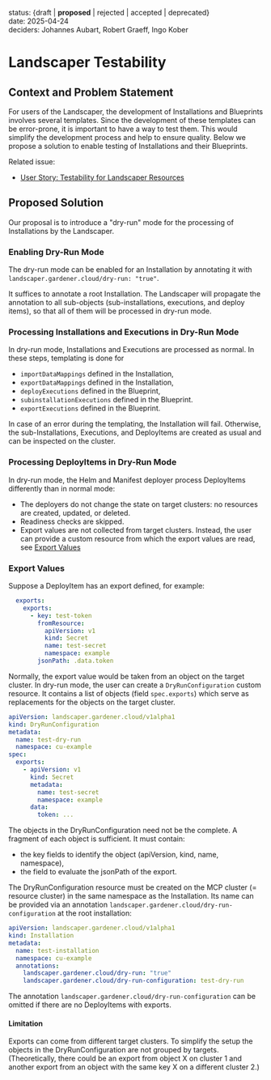 
status: {draft | **proposed** | rejected | accepted | deprecated}<br>
date: 2025-04-24<br>
deciders: Johannes Aubart, Robert Graeff, Ingo Kober<br>

# Landscaper Testability

## Context and Problem Statement

For users of the Landscaper, the development of Installations and Blueprints involves several templates. Since the development of these templates can be error-prone, it is important to have a way to test them. This would simplify the development process and help to ensure quality. Below we propose a solution to enable testing of Installations and their Blueprints.

Related issue:
- [User Story: Testability for Landscaper Resources](https://github.com/openmcp-project/backlog/issues/84)

## Proposed Solution

Our proposal is to introduce a "dry-run" mode for the processing of Installations by the Landscaper.

### Enabling Dry-Run Mode

The dry-run mode can be enabled for an Installation by annotating it with `landscaper.gardener.cloud/dry-run: "true"`.

It suffices to annotate a root Installation. The Landscaper will propagate the annotation to all sub-objects (sub-installations, executions, and deploy items), so that all of them will be processed in dry-run mode.

### Processing Installations and Executions in Dry-Run Mode

In dry-run mode, Installations and Executions are processed as normal. In these steps, templating is done for
- `importDataMappings` defined in the Installation,
- `exportDataMappings` defined in the Installation,
- `deployExecutions` defined in the Blueprint,
- `subinstallationExecutions` defined in the Blueprint.
- `exportExecutions` defined in the Blueprint.

In case of an error during the templating, the Installation will fail. Otherwise, the sub-Installations, Executions, and DeployItems are created as usual and can be inspected on the cluster.

### Processing DeployItems in Dry-Run Mode

In dry-run mode, the Helm and Manifest deployer process DeployItems differently than in normal mode:
- The deployers do not change the state on target clusters: no resources are created, updated, or deleted.
- Readiness checks are skipped.
- Export values are not collected from target clusters. Instead, the user can provide a custom resource from which the export values are read, see [Export Values](#export-values)

### Export Values

Suppose a DeployItem has an export defined, for example:

```yaml
  exports:
    exports:
      - key: test-token
        fromResource:
          apiVersion: v1
          kind: Secret
          name: test-secret
          namespace: example
        jsonPath: .data.token
```

Normally, the export value would be taken from an object on the target cluster. In dry-run mode, the user can create a `DryRunConfiguration` custom resource. It contains a list of objects (field `spec.exports`) which serve as replacements for the objects on the target cluster.

```yaml
apiVersion: landscaper.gardener.cloud/v1alpha1
kind: DryRunConfiguration
metadata:
  name: test-dry-run
  namespace: cu-example
spec:
  exports:
    - apiVersion: v1
      kind: Secret
      metadata:
        name: test-secret
        namespace: example
      data:
        token: ...
```

The objects in the DryRunConfiguration need not be the complete. A fragment of each object is sufficient. It must contain:
- the key fields to identify the object (apiVersion, kind, name, namespace),
- the field to evaluate the jsonPath of the export.

The DryRunConfiguration resource must be created on the MCP cluster (= resource cluster) in the same namespace as the Installation. Its name can be provided via an annotation `landscaper.gardener.cloud/dry-run-configuration` at the root installation:

```yaml
apiVersion: landscaper.gardener.cloud/v1alpha1
kind: Installation
metadata:
  name: test-installation
  namespace: cu-example
  annotations:
    landscaper.gardener.cloud/dry-run: "true"
    landscaper.gardener.cloud/dry-run-configuration: test-dry-run
```

The annotation `landscaper.gardener.cloud/dry-run-configuration` can be omitted if there are no DeployItems with exports.

#### Limitation

Exports can come from different target clusters. To simplify the setup the objects in the DryRunConfiguration are not grouped by targets. (Theoretically, there could be an export from object X on cluster 1 and another export from an object with the same key X on a different cluster 2.)